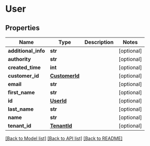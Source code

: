 # User

## Properties
Name | Type | Description | Notes
------------ | ------------- | ------------- | -------------
**additional_info** | **str** |  | [optional] 
**authority** | **str** |  | [optional] 
**created_time** | **int** |  | [optional] 
**customer_id** | [**CustomerId**](CustomerId.md) |  | [optional] 
**email** | **str** |  | [optional] 
**first_name** | **str** |  | [optional] 
**id** | [**UserId**](UserId.md) |  | [optional] 
**last_name** | **str** |  | [optional] 
**name** | **str** |  | [optional] 
**tenant_id** | [**TenantId**](TenantId.md) |  | [optional] 

[[Back to Model list]](../README.md#documentation-for-models) [[Back to API list]](../README.md#documentation-for-api-endpoints) [[Back to README]](../README.md)


